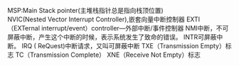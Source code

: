 MSP:Main Stack pointer(主堆栈指针总是指向栈顶位置)
NVIC(Nested Vector Interrupt Controller),嵌套向量中断控制器
EXTI（EXTernal interrupt/event）controller—外部中断/事件控制器
NMI中断，不可屏蔽中断，产生这个中断的时候，表示系统发生了致命的错误。
INTR可屏蔽中断。
IRQ ( ReQuest)中断请求，又叫可屏蔽中断
TXE（Transmission Empty）标志
TC（Transmission Complete）
XNE（Receive Not Empty）标志